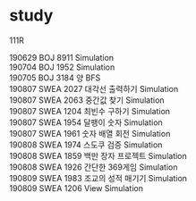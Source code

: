# study
111R

190629 BOJ  8911 Simulation<br/>
190704 BOJ  1952 Simulation <br/>
190705 BOJ  3184 양 BFS<br/>
190807 SWEA 2027 대각선 출력하기 Simulation <br/>
190807 SWEA 2063 중간값 찾기 Simulation <br/>
190807 SWEA 1204 최빈수 구하기 Simulation <br/>
190807 SWEA 1954 달팽이 숫자 Simulation <br/>
190807 SWEA 1961 숫자 배열 회전 Simulation <br/>
190808 SWEA 1974 스도쿠 검증 Simulation <br/>
190808 SWEA 1859 백만 장자 프로젝트 Simulation <br/>
190808 SWEA 1926 간단한 369게임 Simulation <br/>
190809 SWEA 1983 조교의 성적 매기기 Simulation <br/>
190809 SWEA 1206 View Simulation <br/>
